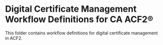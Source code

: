 # Digital Certificate Management Workflow Definitions for CA ACF2®
This folder contains workflow definitions for digital certificate management in ACF2.
